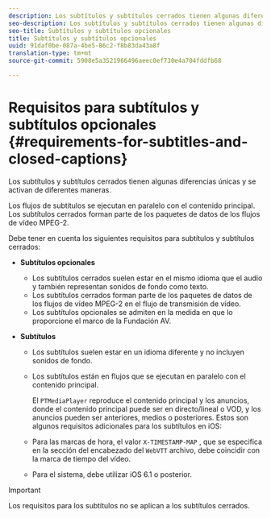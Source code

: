 ```yaml
---
description: Los subtítulos y subtítulos cerrados tienen algunas diferencias únicas y se activan de diferentes maneras.
seo-description: Los subtítulos y subtítulos cerrados tienen algunas diferencias únicas y se activan de diferentes maneras.
seo-title: Subtítulos y subtítulos opcionales
title: Subtítulos y subtítulos opcionales
uuid: 91daf0be-087a-4be5-86c2-f8b83da43a8f
translation-type: tm+mt
source-git-commit: 5908e5a3521966496aeec0ef730e4a704fddfb68

---
```



# Requisitos para subtítulos y subtítulos opcionales {#requirements-for-subtitles-and-closed-captions}

Los subtítulos y subtítulos cerrados tienen algunas diferencias únicas y se activan de diferentes maneras.

Los flujos de subtítulos se ejecutan en paralelo con el contenido principal. Los subtítulos cerrados forman parte de los paquetes de datos de los flujos de vídeo MPEG-2.

Debe tener en cuenta los siguientes requisitos para subtítulos y subtítulos cerrados:

* **Subtítulos opcionales**

   * Los subtítulos cerrados suelen estar en el mismo idioma que el audio y también representan sonidos de fondo como texto.
   * Los subtítulos cerrados forman parte de los paquetes de datos de los flujos de vídeo MPEG-2 en el flujo de transmisión de vídeo.
   * Los subtítulos opcionales se admiten en la medida en que lo proporcione el marco de la Fundación AV.

* **Subtítulos**

   * Los subtítulos suelen estar en un idioma diferente y no incluyen sonidos de fondo.
   * Los subtítulos están en flujos que se ejecutan en paralelo con el contenido principal.

      El `PTMediaPlayer` reproduce el contenido principal y los anuncios, donde el contenido principal puede ser en directo/lineal o VOD, y los anuncios pueden ser anteriores, medios o posteriores.
   Estos son algunos requisitos adicionales para los subtítulos en iOS:

   * Para las marcas de hora, el valor `X-TIMESTAMP-MAP` , que se especifica en la sección del encabezado del `WebVTT` archivo, debe coincidir con la marca de tiempo del vídeo.

   * Para el sistema, debe utilizar iOS 6.1 o posterior.


>[!IMPORTANT]
>
>Los requisitos para los subtítulos no se aplican a los subtítulos cerrados.

